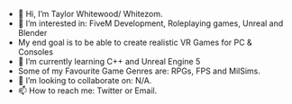 - 👋 Hi, I’m Taylor Whitewood/ Whitezom.
- 👀 I’m interested in: FiveM Development, Roleplaying games, Unreal and Blender
- My end goal is to be able to create realistic VR Games for PC & Consoles
- 🌱 I’m currently learning C++ and Unreal Engine 5
- Some of my Favourite Game Genres are: RPGs, FPS and MilSims.
- 💞️ I’m looking to collaborate on: N/A.
- 📫 How to reach me: Twitter or Email.


